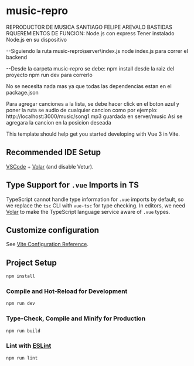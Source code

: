 # music-repro

REPRODUCTOR DE MUSICA
SANTIAGO FELIPE AREVALO BASTIDAS
RQUEREMIENTOS DE FUNCION:
Node.js con express
Tener instalado Node.js en su dispositivo

--Siguiendo la ruta music-repro\server\index.js
node index.js para correr el backend

--Desde la carpeta music-repro se debe:
npm install desde la raiz del proyecto
npm run dev para correrlo

No se necesita nada mas ya que todas las dependencias estan en el package.json

Para agregar canciones a la lista, se debe hacer click en el boton azul y poner la ruta se audio de cualquier cancion como por ejemplo: http://localhost:3000/music/song1.mp3 guardada en server/music
Asi se agregara la cancion en la posicion deseada

This template should help get you started developing with Vue 3 in Vite.

## Recommended IDE Setup

[VSCode](https://code.visualstudio.com/) + [Volar](https://marketplace.visualstudio.com/items?itemName=Vue.volar) (and disable Vetur).

## Type Support for `.vue` Imports in TS

TypeScript cannot handle type information for `.vue` imports by default, so we replace the `tsc` CLI with `vue-tsc` for type checking. In editors, we need [Volar](https://marketplace.visualstudio.com/items?itemName=Vue.volar) to make the TypeScript language service aware of `.vue` types.

## Customize configuration

See [Vite Configuration Reference](https://vite.dev/config/).

## Project Setup

```sh
npm install
```

### Compile and Hot-Reload for Development

```sh
npm run dev
```

### Type-Check, Compile and Minify for Production

```sh
npm run build
```

### Lint with [ESLint](https://eslint.org/)

```sh
npm run lint
```
